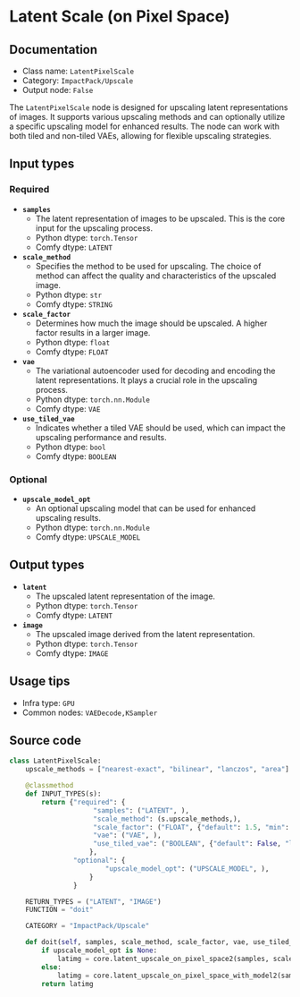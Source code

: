 # Latent Scale (on Pixel Space)
## Documentation
- Class name: `LatentPixelScale`
- Category: `ImpactPack/Upscale`
- Output node: `False`

The `LatentPixelScale` node is designed for upscaling latent representations of images. It supports various upscaling methods and can optionally utilize a specific upscaling model for enhanced results. The node can work with both tiled and non-tiled VAEs, allowing for flexible upscaling strategies.
## Input types
### Required
- **`samples`**
    - The latent representation of images to be upscaled. This is the core input for the upscaling process.
    - Python dtype: `torch.Tensor`
    - Comfy dtype: `LATENT`
- **`scale_method`**
    - Specifies the method to be used for upscaling. The choice of method can affect the quality and characteristics of the upscaled image.
    - Python dtype: `str`
    - Comfy dtype: `STRING`
- **`scale_factor`**
    - Determines how much the image should be upscaled. A higher factor results in a larger image.
    - Python dtype: `float`
    - Comfy dtype: `FLOAT`
- **`vae`**
    - The variational autoencoder used for decoding and encoding the latent representations. It plays a crucial role in the upscaling process.
    - Python dtype: `torch.nn.Module`
    - Comfy dtype: `VAE`
- **`use_tiled_vae`**
    - Indicates whether a tiled VAE should be used, which can impact the upscaling performance and results.
    - Python dtype: `bool`
    - Comfy dtype: `BOOLEAN`
### Optional
- **`upscale_model_opt`**
    - An optional upscaling model that can be used for enhanced upscaling results.
    - Python dtype: `torch.nn.Module`
    - Comfy dtype: `UPSCALE_MODEL`
## Output types
- **`latent`**
    - The upscaled latent representation of the image.
    - Python dtype: `torch.Tensor`
    - Comfy dtype: `LATENT`
- **`image`**
    - The upscaled image derived from the latent representation.
    - Python dtype: `torch.Tensor`
    - Comfy dtype: `IMAGE`
## Usage tips
- Infra type: `GPU`
- Common nodes: `VAEDecode,KSampler`


## Source code
```python
class LatentPixelScale:
    upscale_methods = ["nearest-exact", "bilinear", "lanczos", "area"]

    @classmethod
    def INPUT_TYPES(s):
        return {"required": {
                     "samples": ("LATENT", ),
                     "scale_method": (s.upscale_methods,),
                     "scale_factor": ("FLOAT", {"default": 1.5, "min": 0.1, "max": 10000, "step": 0.1}),
                     "vae": ("VAE", ),
                     "use_tiled_vae": ("BOOLEAN", {"default": False, "label_on": "enabled", "label_off": "disabled"}),
                    },
                "optional": {
                        "upscale_model_opt": ("UPSCALE_MODEL", ),
                    }
                }

    RETURN_TYPES = ("LATENT", "IMAGE")
    FUNCTION = "doit"

    CATEGORY = "ImpactPack/Upscale"

    def doit(self, samples, scale_method, scale_factor, vae, use_tiled_vae, upscale_model_opt=None):
        if upscale_model_opt is None:
            latimg = core.latent_upscale_on_pixel_space2(samples, scale_method, scale_factor, vae, use_tile=use_tiled_vae)
        else:
            latimg = core.latent_upscale_on_pixel_space_with_model2(samples, scale_method, upscale_model_opt, scale_factor, vae, use_tile=use_tiled_vae)
        return latimg

```
